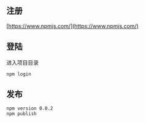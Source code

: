 ## 注册

[https://www.npmjs.com/](https://www.npmjs.com/)

## 登陆

进入项目目录

```
npm login
```

## 发布

```
npm version 0.0.2
npm publish
```
